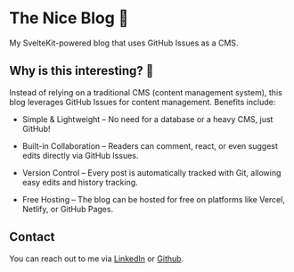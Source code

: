 # The Nice Blog 🌭

My SvelteKit-powered blog that uses GitHub Issues as a CMS.


## Why is this interesting? 🤔

Instead of relying on a traditional CMS (content management system), this blog leverages GitHub Issues for content management. Benefits include: 

* Simple & Lightweight – No need for a database or a heavy CMS, just GitHub!

* Built-in Collaboration – Readers can comment, react, or even suggest edits directly via GitHub Issues.

* Version Control – Every post is automatically tracked with Git, allowing easy edits and history tracking.

* Free Hosting – The blog can be hosted for free on platforms like Vercel, Netlify, or GitHub Pages.

## Contact

You can reach out to me via [LinkedIn](https://www.linkedin.com/in/arienshibani/) or [Github](https://www.github.com/arienshibani).

